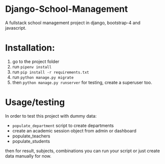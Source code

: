 # Django-School-Management
A fullstack school management project in django, bootstrap-4 and javascript.

# Installation:
1. go to the project folder
2. run `pipenv install`
3. run `pip install -r requirements.txt`
4. run `python manage.py migrate`
5. then `python manage.py runserver`
for testing, create a superuser too.

# Usage/testing
In order to test this project with dummy data:

* `populate_department` script to create departments
* create an academic session object from admin or dashboard
* populate_teachers
* populate_students

then for result, subjects, combinations you can run your script or just 
create data manually for now.
